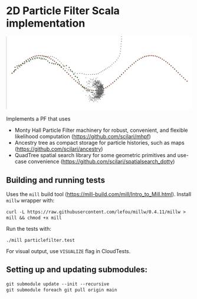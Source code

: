 # 2D Particle Filter Scala implementation

![particles estimating a sine trajectory](images/particles.png "Particle Filter estimation")


Implements a PF that uses 
  * Monty Hall Particle Filter machinery for robust, convenient, and flexible likelihood computation (https://github.com/scilari/mhpf)
  * Ancestry tree as compact storage for particle histories, such as maps (https://github.com/scilari/ancestry)
  * QuadTree spatial search library for some geometric primitives and use-case convenience (https://github.com/scilari/spatialsearch_dotty) 


## Building and running tests
Uses the `mill` build tool (https://mill-build.com/mill/Intro_to_Mill.html). Install `millw` wrapper with:
```
curl -L https://raw.githubusercontent.com/lefou/millw/0.4.11/millw > mill && chmod +x mill
``` 
Run the tests with:
```
./mill particlefilter.test
```
For visual output, use `VISUALIZE` flag in CloudTests.
## Setting up and updating submodules:
```
git submodule update --init --recursive
git submodule foreach git pull origin main 
```

